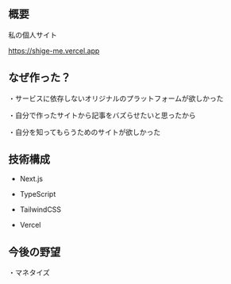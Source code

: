 ## 概要

私の個人サイト

https://shige-me.vercel.app

## なぜ作った？

・サービスに依存しないオリジナルのプラットフォームが欲しかった

・自分で作ったサイトから記事をバズらせたいと思ったから

・自分を知ってもらうためのサイトが欲しかった

## 技術構成

- Next.js

- TypeScript

- TailwindCSS

- Vercel

## 今後の野望

・マネタイズ
